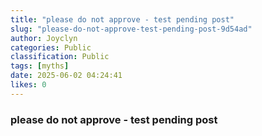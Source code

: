 ```yaml
---
title: "please do not approve - test pending post"
slug: "please-do-not-approve-test-pending-post-9d54ad"
author: Joyclyn
categories: Public
classification: Public
tags: [myths]
date: 2025-06-02 04:24:41 
likes: 0
---
```


### please do not approve - test pending post